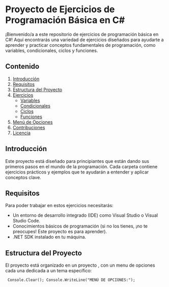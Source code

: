# Proyecto de Ejercicios de Programación Básica en C#

¡Bienvenido/a a este repositorio de ejercicios de programación básica en C#! Aquí encontrarás una variedad de ejercicios diseñados para ayudarte a aprender y practicar conceptos fundamentales de programación, como variables, condicionales, ciclos y funciones.

## Contenido

1. [Introducción](#introducción)
2. [Requisitos](#requisitos)
3. [Estructura del Proyecto](#estructura-del-proyecto)
4. [Ejercicios](#ejercicios)
   - [Variables](#variables)
   - [Condicionales](#condicionales)
   - [Ciclos](#ciclos)
   - [Funciones](#funciones)
5. [Menú de Opciones](#menú-de-opciones)
6. [Contribuciones](#contribuciones)
7. [Licencia](#licencia)

## Introducción

Este proyecto está diseñado para principiantes que están dando sus primeros pasos en el mundo de la programación. Cada carpeta contiene ejercicios prácticos y ejemplos que te ayudarán a entender y aplicar conceptos clave.

## Requisitos

Para poder trabajar en estos ejercicios necesitarás:

- Un entorno de desarrollo integrado (IDE) como Visual Studio o Visual Studio Code.
- Conocimientos básicos de programación (si no los tienes, ¡no te preocupes! Este proyecto es para aprender).
- .NET SDK instalado en tu máquina.

## Estructura del Proyecto

El proyecto está organizado en un proyecto , con un menu de opciones cada una dedicada a un tema específico:

```plaintext
 Console.Clear(); Console.WriteLine("MENÚ DE OPCIONES:");

